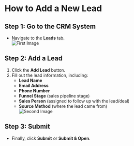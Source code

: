 # How to Add a New Lead  

## Step 1: Go to the CRM System  
- Navigate to the **Leads** tab.  
![First Image](https://drive.google.com/file/d/1a2Thmql_I5hGvoCTLzECwtw2eJNAnVTd/view?usp=drive_link)
## Step 2: Add a Lead  
1. Click the **Add Lead** button.  
2. Fill out the lead information, including:  
   - **Lead Name**  
   - **Email Address**  
   - **Phone Number**  
   - **Funnel Stage** (sales pipeline stage)  
   - **Sales Person** (assigned to follow up with the lead/deal)  
   - **Source Method** (where the lead came from)  
![Second Image](https://drive.google.com/file/d/1gcVrcLJCNc-PkTlDmo1TnHw1Cos5TFr3/view?usp=sharing)
## Step 3: Submit  
- Finally, click **Submit** or **Submit & Open**.  

